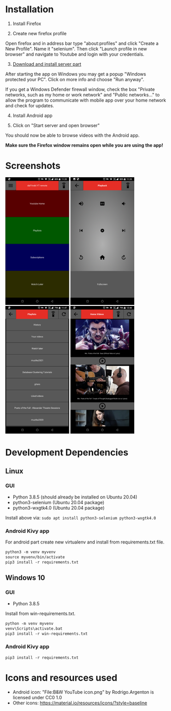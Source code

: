 # Installation
1. Install Firefox

2. Create new firefox profile

Open firefox and in address bar type "about:profiles" and click "Create a New Profile". Name it "selenium".
Then click "Launch profile in new browser" and navigate to Youtube and login with your
credentials. 

3. [Download and install server part](https://friendlytroll.github.io/dalYinski/)

After starting the app on Windows you may get a popup "Windows protected your PC". Click on more info
and choose "Run anyway".

If you get a Windows Defender firewall window, check the box "Private networks, such as my home or work network" and "Public networks..." to allow the program to communicate with mobile app over your home network and check for updates.

4. Install Android app

5. Click on "Start server and open browser"


You should now be able to browse videos with the Android app.

**Make sure the Firefox window remains open while you are using the app!**

# Screenshots
<img src="screenshots/Screenshot_20210306-113503.png" width=200 height=400>
<img src="screenshots/Screenshot_20210306-113510.png" width=200 height=400>
<img src="screenshots/Screenshot_20210306-114735.png" width=200 height=400>
<img src="screenshots/Screenshot_(Mar_6,_2021_12_40_49).png" width=200 height=400>

# Development Dependencies
## Linux
### GUI
- Python 3.8.5 (should already be installed on Ubuntu 20.04)
- python3-selenium (Ubuntu 20.04 package)
- python3-wxgtk4.0 (Ubuntu 20.04 package)

Install above via:
`sudo apt install python3-selenium python3-wxgtk4.0`

### Android Kivy app
For android part create new virtualenv and install from requirements.txt file.

    python3 -m venv myvenv
    source myvenv/bin/activate
    pip3 install -r requirements.txt

## Windows 10
### GUI
- Python 3.8.5
 
Install from win-requirements.txt.

    python -m venv myvenv
    venv\Scripts\activate.bat
    pip3 install -r win-requirements.txt

### Android Kivy app

    pip3 install -r requirements.txt

# Icons and resources used
* Android icon: "File:B&W YouTube icon.png" by Rodrigo.Argenton is licensed under CC0 1.0
* Other icons: https://material.io/resources/icons/?style=baseline

